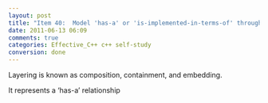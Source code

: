 ```yaml
---
layout: post
title: "Item 40:  Model 'has-a' or 'is-implemented-in-terms-of' through layering"
date: 2011-06-13 06:09
comments: true
categories: Effective_C++ c++ self-study
conversion: done
---
```


Layering is known as composition, containment, and embedding.


It represents a ‘has-a’ relationship

